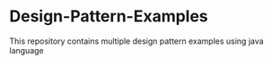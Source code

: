 # Design-Pattern-Examples
This repository contains multiple design pattern examples using java language
